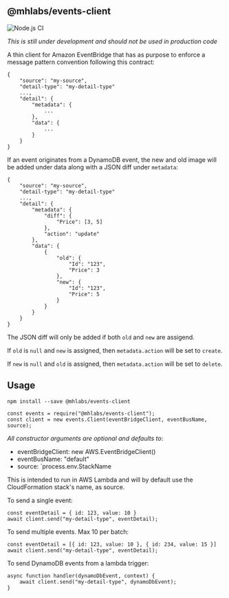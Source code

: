 ## @mhlabs/events-client
![Node.js CI](https://github.com/mhlabs/events-client/workflows/Node.js%20CI/badge.svg)

_This is still under development and should not be used in production code_

A thin client for Amazon EventBridge that has as purpose to enforce a message pattern convention following this contract:

```
{
    "source": "my-source",
    "detail-type": "my-detail-type"
    ...,
    "detail": {
        "metadata": {
            ...
        },
        "data": {
            ... 
        }
    }
}
```

If an event originates from a DynamoDB event, the new and old image will be added under data along with a JSON diff under `metadata`:

```
{
    "source": "my-source",
    "detail-type": "my-detail-type"
    ...,
    "detail": {
        "metadata": {
            "diff": {
                "Price": [3, 5]
            },
            "action": "update"
        },
        "data": {
            {
                "old": {
                    "Id": "123",
                    "Price": 3
                },
                "new": {
                    "Id": "123",
                    "Price": 5
                }
            }
        }
    }
}
```

The JSON diff will only be added if both `old` and `new` are assigend.

If `old` is `null` and `new` is assigned, then `metadata.action` will be set to `create`.

If `new` is `null` and `old` is assigned, then `metadata.action` will be set to `delete`.

## Usage

`npm install --save @mhlabs/events-client`

```
const events = require("@mhlabs/events-client");
const client = new events.Client(eventBridgeClient, eventBusName, source);
```

_All constructor arguments are optional and defaults to_:

- eventBridgeClient: new AWS.EventBridgeClient()
- eventBusName: "default"
- source: `process.env.StackName

This is intended to run in AWS Lambda and will by default use the CloudFormation stack's name, as source.

To send a single event:

```
const eventDetail = { id: 123, value: 10 }
await client.send("my-detail-type", eventDetail);
```

To send multiple events. Max 10 per batch:
```
const eventDetail = [{ id: 123, value: 10 }, { id: 234, value: 15 }]
await client.send("my-detail-type", eventDetail);
```

To send DynamoDB events from a lambda trigger:
```
async function handler(dynamoDbEvent, context) {
    await client.send("my-detail-type", dynamoDbEvent);
}
```

